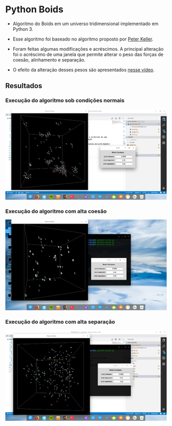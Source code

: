 # Python Boids

- Algoritmo do Boids em um universo tridimensional implementado em Python 3.

- Esse algoritmo foi baseado no algoritmo proposto por [Peter Keller](https://github.com/tmarble/pyboids).

- Foram feitas algumas modificações e acréscimos. A principal alteração foi o acréscimo de uma janela que permite alterar o peso das forças de coesão, alinhamento e separação.

- O efeito da alteração desses pesos são apresentados [nesse vídeo](https://youtu.be/uJtK-DqlUds).

## Resultados

### Execução do algoritmo sob condições normais

![Normal](Resultados/normal.png)

### Execução do algoritmo com alta coesão

![Alta Coesão](Resultados/alta_coesao.png)

### Execução do algoritmo com alta separação

![Alta Separação](Resultados/alta_separacao.png)

